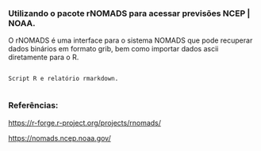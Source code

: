 ### Utilizando o pacote rNOMADS para acessar previsões NCEP | NOAA. 

O rNOMADS é uma interface para o sistema NOMADS que pode recuperar dados binários em formato grib, bem como importar dados ascii diretamente para o R. 

```

Script R e relatório rmarkdown.


```

### Referências:

<https://r-forge.r-project.org/projects/rnomads/>

<https://nomads.ncep.noaa.gov/>
